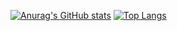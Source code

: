 [![Anurag's GitHub stats](https://github-readme-stats.vercel.app/api?username=joelobros23&show_icons=true&theme=radical)](https://github.com/anuraghazra/github-readme-stats)
[![Top Langs](https://github-readme-stats.vercel.app/api/top-langs/?username=joelobros23&layout=compact&theme=radical)](https://github.com/anuraghazra/github-readme-stats)
